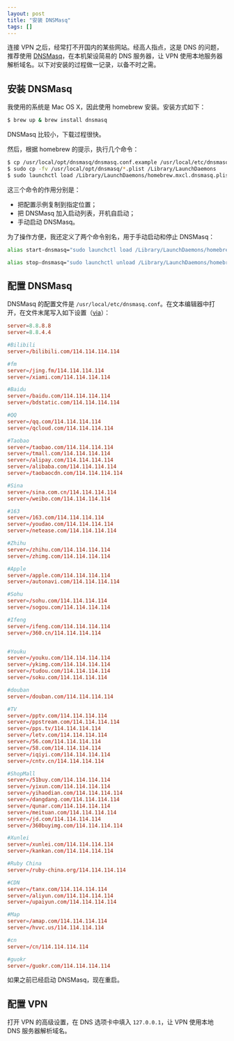 ```yaml
---
layout: post
title: "安装 DNSMasq"
tags: []
---
```


连接 VPN 之后，经常打不开国内的某些网站。经高人指点，这是 DNS 的问题，推荐使用 [DNSMasq](http://www.thekelleys.org.uk/dnsmasq/doc.html)，在本机架设简易的 DNS 服务器，让 VPN 使用本地服务器解析域名。以下对安装的过程做一记录，以备不时之需。

## 安装 DNSMasq

我使用的系统是 Mac OS X，因此使用 homebrew 安装。安装方式如下：

```sh
$ brew up & brew install dnsmasq
```

DNSMasq 比较小，下载过程很快。

然后，根据 homebrew 的提示，执行几个命令：

```bash
$ cp /usr/local/opt/dnsmasq/dnsmasq.conf.example /usr/local/etc/dnsmasq.conf
$ sudo cp -fv /usr/local/opt/dnsmasq/*.plist /Library/LaunchDaemons
$ sudo launchctl load /Library/LaunchDaemons/homebrew.mxcl.dnsmasq.plist
```

这三个命令的作用分别是：

- 把配置示例复制到指定位置；
- 把 DNSMasq 加入启动列表，开机自启动；
- 手动启动 DNSMasq。

为了操作方便，我还定义了两个命令别名，用于手动启动和停止 DNSMasq：

```bash
alias start-dnsmasq="sudo launchctl load /Library/LaunchDaemons/homebrew.mxcl.dnsmasq.plist"

alias stop-dnsmasq="sudo launchctl unload /Library/LaunchDaemons/homebrew.mxcl.dnsmasq.plist"
```

## 配置 DNSMasq

DNSMasq 的配置文件是 `/usr/local/etc/dnsmasq.conf`。在文本编辑器中打开，在文件末尾写入如下设置（[via](https://ruby-china.org/topics/20270)）：

```conf
server=8.8.8.8
server=8.8.4.4

#Bilibili
server=/bilibili.com/114.114.114.114

#fm
server=/jing.fm/114.114.114.114
server=/xiami.com/114.114.114.114

#Baidu
server=/baidu.com/114.114.114.114
server=/bdstatic.com/114.114.114.114

#QQ
server=/qq.com/114.114.114.114
server=/qcloud.com/114.114.114.114

#Taobao
server=/taobao.com/114.114.114.114
server=/tmall.com/114.114.114.114
server=/alipay.com/114.114.114.114
server=/alibaba.com/114.114.114.114
server=/taobaocdn.com/114.114.114.114

#Sina
server=/sina.com.cn/114.114.114.114
server=/weibo.com/114.114.114.114

#163
server=/163.com/114.114.114.114
server=/youdao.com/114.114.114.114
server=/netease.com/114.114.114.114

#Zhihu
server=/zhihu.com/114.114.114.114
server=/zhimg.com/114.114.114.114

#Apple
server=/apple.com/114.114.114.114
server=/autonavi.com/114.114.114.114

#Sohu
server=/sohu.com/114.114.114.114
server=/sogou.com/114.114.114.114

#Ifeng
server=/ifeng.com/114.114.114.114
server=/360.cn/114.114.114.114


#Youku
server=/youku.com/114.114.114.114
server=/ykimg.com/114.114.114.114
server=/tudou.com/114.114.114.114
server=/soku.com/114.114.114.114

#douban
server=/douban.com/114.114.114.114

#TV
server=/pptv.com/114.114.114.114
server=/ppstream.com/114.114.114.114
server=/pps.tv/114.114.114.114
server=/letv.com/114.114.114.114
server=/56.com/114.114.114.114
server=/58.com/114.114.114.114
server=/iqiyi.com/114.114.114.114
server=/cntv.cn/114.114.114.114

#ShopMall
server=/51buy.com/114.114.114.114
server=/yixun.com/114.114.114.114
server=/yihaodian.com/114.114.114.114
server=/dangdang.com/114.114.114.114
server=/qunar.com/114.114.114.114
server=/meituan.com/114.114.114.114
server=/jd.com/114.114.114.114
server=/360buyimg.com/114.114.114.114

#Xunlei
server=/xunlei.com/114.114.114.114
server=/kankan.com/114.114.114.114

#Ruby China
server=/ruby-china.org/114.114.114.114

#CDN
server=/tanx.com/114.114.114.114
server=/aliyun.com/114.114.114.114
server=/upaiyun.com/114.114.114.114

#Map
server=/amap.com/114.114.114.114
server=/hvvc.us/114.114.114.114

#cn
server=/cn/114.114.114.114

#guokr
server=/guokr.com/114.114.114.114
```

如果之前已经启动 DNSMasq，现在重启。

## 配置 VPN

打开 VPN 的高级设置，在 DNS 选项卡中填入 `127.0.0.1`，让 VPN 使用本地 DNS 服务器解析域名。
